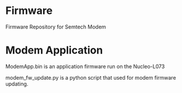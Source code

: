# Firmware

Firmware Repository for Semtech Modem

# Modem Application 

ModemApp.bin is an application firmware run on the Nucleo-L073

modem_fw_update.py is a python script that used for modem firmware updating.
